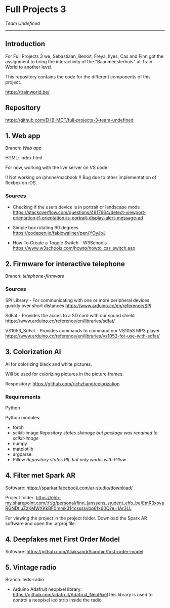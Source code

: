 # Full Projects 3

_Team Undefined_

---

## Introduction

For Full Projects 3 we, Sebastiaan, Benoit, Freya, Ilyes, Cas and Finn got the assignment to bring the interactivity of the "Baanmeesterhuis" at Train World to another level.

This repository contains the code for the different components of this project.

https://trainworld.be/

## Repository

https://github.com/EHB-MCT/full-projects-3-team-undefined

## 1. Web app

Branch: _Web app_

HTML: index.html

For now, working with the live server on VS code.

!! Not working on iphone/macbook !! Bug due to other implementation of flexbox on iOS.

### Sources

- Checking if the users device is in portrait or landscape mode https://stackoverflow.com/questions/4917664/detect-viewport-orientation-if-orientation-is-portrait-display-alert-message-ad

- Simple box rotating 90 degrees
  https://codepen.io/fabiowallner/pen/YOyJbJ

- How To Create a Toggle Switch - W3Schools https://www.w3schools.com/howto/howto_css_switch.asp

## 2. Firmware for interactive telephone

Branch: _telephone-firmware_

### Sources

SPI Library - For communicating with one or more peripheral devices quickly over short distances https://www.arduino.cc/en/reference/SPI

SdFat - Provides the acces to a SD card with our sound shield https://www.arduino.cc/reference/en/libraries/sdfat/

VS1053_SdFat - Provides commands to command our VS1053 MP3 player https://www.arduino.cc/reference/en/libraries/vs1053-for-use-with-sdfat/

## 3. Colorization AI

AI for colorizing black and white pictures.

Will be used for colorizing pictures in the picture frames.

Respository: https://github.com/richzhang/colorization

### Requirements

Python

Python modules:

- torch
- scikit-image _Repository states skimage but package was renamed to scikit-image_
- numpy
- matplotlib
- argparse
- Pillow _Repository states PIL but only works with Pillow_


## 4. Filter met Spark AR

Software: https://sparkar.facebook.com/ar-studio/download/

Project folder: https://ehb-my.sharepoint.com/:f:/g/personal/finn_janssens_student_ehb_be/EmR3xovaRGNDtluZzKMWXKkBF0mmk314cssssvbp6fx60Q?e=1Ar3LL

For viewing the project in the project folder. Download the Spark AR software and open the .arproj file.

## 4. Deepfakes met First Order Model

Software: https://github.com/AliaksandrSiarohin/first-order-model

## 5. Vintage radio

Branch: leds-radio

- Arduino Adafruit neopixel library: https://github.com/adafruit/Adafruit_NeoPixel this library is used to control a neopixel led strip inside the radio.
